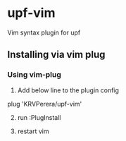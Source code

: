 # upf-vim
Vim syntax plugin for upf

## Installing via vim plug

### Using vim-plug
1) Add below line to the plugin config

plug 'KRVPerera/upf-vim'

2) run :PlugInstall

3) restart vim

